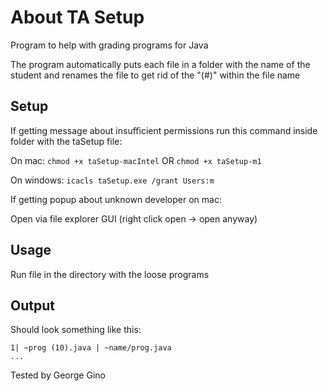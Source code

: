 # About TA Setup

Program to help with grading programs for Java

The program automatically puts each file in a folder with the name of the student and renames the file to get rid of the "(#)" within the file name

## Setup

If getting message about insufficient permissions run this command inside folder with the taSetup file:

On mac:
`chmod +x taSetup-macIntel` OR `chmod +x taSetup-m1`

On windows:
`icacls taSetup.exe /grant Users:m`

If getting popup about unknown developer on mac:

Open via file explorer GUI (right click open -> open anyway)

## Usage

Run file in the directory with the loose programs

## Output

Should look something like this:

```
1| ~prog (10).java | ~name/prog.java
...
```


Tested by George Gino
